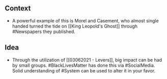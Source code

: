 ## Context
- A powerful example of this is Morel and Casement, who almost single handed turned the tide on [[King Leopold's Ghost]] through #Newspapers they published. 

## Idea
- Through the utilization of [[03062021 - Levers]], big impact can be had by small groups. #BlackLivesMatter has done this via #SocialMedia. Solid understanding of #System can be used to alter it in your favor. 
